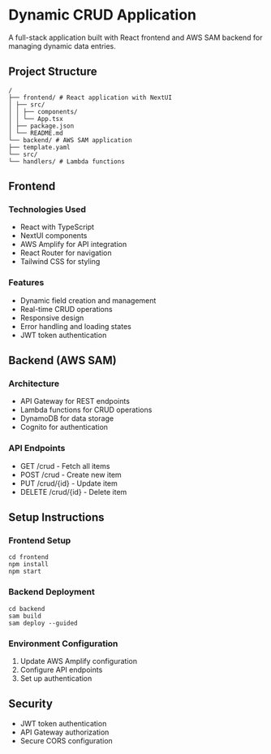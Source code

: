 # Dynamic CRUD Application

A full-stack application built with React frontend and AWS SAM backend for managing dynamic data entries.

## Project Structure

```
/
├── frontend/ # React application with NextUI
│ ├── src/
│ │ ├── components/
│ │ └── App.tsx
│ ├── package.json
│ └── README.md
└── backend/ # AWS SAM application
├── template.yaml
└── src/
└── handlers/ # Lambda functions
```

## Frontend

### Technologies Used
- React with TypeScript
- NextUI components
- AWS Amplify for API integration
- React Router for navigation
- Tailwind CSS for styling

### Features
- Dynamic field creation and management
- Real-time CRUD operations
- Responsive design
- Error handling and loading states
- JWT token authentication

## Backend (AWS SAM)

### Architecture
- API Gateway for REST endpoints
- Lambda functions for CRUD operations
- DynamoDB for data storage
- Cognito for authentication

### API Endpoints
- GET /crud - Fetch all items
- POST /crud - Create new item
- PUT /crud/{id} - Update item
- DELETE /crud/{id} - Delete item

## Setup Instructions

### Frontend Setup
```
cd frontend
npm install
npm start
```

### Backend Deployment
```
cd backend
sam build
sam deploy --guided
```


### Environment Configuration
1. Update AWS Amplify configuration
2. Configure API endpoints
3. Set up authentication

## Security
- JWT token authentication
- API Gateway authorization
- Secure CORS configuration